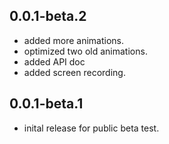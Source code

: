 
## 0.0.1-beta.2
- added more animations.
- optimized two old animations.
- added API doc
- added screen recording.
## 0.0.1-beta.1 
- inital release for public beta test.